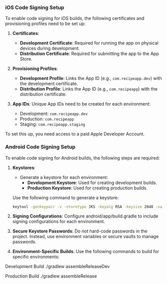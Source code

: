 ### iOS Code Signing Setup

To enable code signing for iOS builds, the following certificates and provisioning profiles need to be set up:

1. **Certificates**:
   - **Development Certificate**: Required for running the app on physical devices during development.
   - **Distribution Certificate**: Required for submitting the app to the App Store.

2. **Provisioning Profiles**:
   - **Development Profile**: Links the App ID (e.g., `com.recipeapp.dev`) with the development certificate.
   - **Distribution Profile**: Links the App ID (e.g., `com.recipeapp`) with the distribution certificate.

3. **App IDs**:
   Unique App IDs need to be created for each environment:
   - Development: `com.recipeapp.dev`
   - Production: `com.recipeapp`
   - Staging: `com.recipeapp.staging`

To set this up, you need access to a paid Apple Developer Account.

### Android Code Signing Setup

To enable code signing for Android builds, the following steps are required:

1. **Keystores**:
   - Generate a keystore for each environment:
     - **Development Keystore**: Used for creating development builds.
     - **Production Keystore**: Used for creating production builds.

   Use the following command to generate a keystore:
   ```bash
   keytool -genkeypair -v -storetype JKS -keyalg RSA -keysize 2048 -validity 10000 -keystore <keystore-name>.jks -alias <key-alias>

2. **Signing Configurations**:
   Configure android/app/build.gradle to include signing configurations for each environment.
   
3. **Secure Keystore Passwords**:
   Do not hard-code passwords in the project. Instead, use environment variables or secure vaults to manage passwords.
   
4. **Environment-Specific Builds**:
   Use the following commands to build for specific environments:
   
  Development Build
./gradlew assembleReleaseDev

  Production Build
./gradlew assembleRelease


